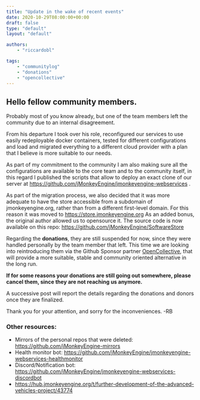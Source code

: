 ```yaml
---
title: "Update in the wake of recent events"
date: 2020-10-29T08:00:00+00:00
draft: false
type: "default"
layout: "default"

authors:
    - "riccardobl"

tags:
    - "communitylog"
    - "donations"
    - "opencollective"
---
```

## Hello fellow community members.

Probably most of you know already, but one of the team members left the community due to an internal disagreement.

From his departure I took over his role, reconfigured our services to use easily redeployable docker containers, tested for different configurations and load and migrated everything to a different cloud provider with a plan that I believe is more suitable to our needs.

As part of my commitment to the community I am also making sure all the configurations are available to the core team and to the community itself, in this regard I published the scripts that allow to deploy an exact clone of our server at https://github.com/jMonkeyEngine/jmonkeyengine-webservices .

As part of the migration process, we also decided that it was more adequate to have the store accessible from a subdomain of jmonkeyengine.org, rather than from a different first-level domain.
For this reason it was moved to https://store.jmonkeyengine.org
As an added bonus, the original author allowed us to opensource it.
The source code is now available on this repo: https://github.com/jMonkeyEngine/SoftwareStore

Regarding the **donations**, they are still suspended for now, since they were handled personally by the team member that left. This time we are looking into reintroducing them via the Github Sponsor partner [OpenCollective](https://opencollective.com), that will provide a more suitable, stable and community oriented alternative in the long run.

**If for some reasons your donations are still going out somewhere, please cancel them, since they are not reaching us anymore.**

A successive post will report the details regarding the donations and donors once they are finalized.

Thank you for your attention, and sorry for the inconveniences.
-RB

### Other resources:

- Mirrors  of the personal repos that were deleted: https://github.com/jMonkeyEngine-mirrors
- Health monitor bot: https://github.com/jMonkeyEngine/jmonkeyengine-webservices-healthmonitor
- Discord/Notification bot: https://github.com/jMonkeyEngine/jmonkeyengine-webservices-discordbot
- https://hub.jmonkeyengine.org/t/further-development-of-the-advanced-vehicles-project/43774